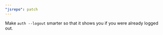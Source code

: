 ```yaml
---
"jsrepo": patch
---
```


Make `auth --logout` smarter so that it shows you if you were already logged out.
